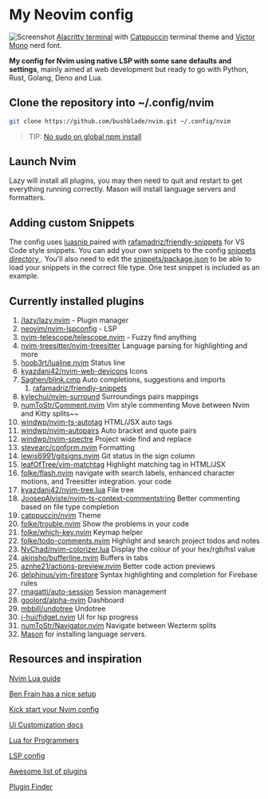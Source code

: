 # My Neovim config

![Screenshot](https://res.cloudinary.com/bushblade/image/upload/w_1000/catppuccin.webp)
[Alacritty terminal](https://github.com/alacritty/alacritty) with [Catppuccin](https://github.com/catppuccin/nvim) terminal theme and [Victor Mono](https://github.com/ryanoasis/nerd-fonts/tree/master/patched-fonts/VictorMono) nerd font.

**My config for Nvim using native LSP with some sane defaults and settings**, mainly
aimed at web development but ready to go with Python, Rust, Golang, Deno and Lua.

## Clone the repository into ~/.config/nvim

```bash
git clone https://github.com/bushblade/nvim.git ~/.config/nvim
```

> TIP: [No sudo on global npm install](https://github.com/sindresorhus/guides/blob/main/npm-global-without-sudo.md)

## Launch Nvim

Lazy will install all plugins, you may then need to quit and restart to get
everything running correctly.
Mason will install language servers and formatters.

## Adding custom Snippets

The config uses [ luasnip ](https://github.com/saadparwaiz1/cmp_luasnip) paired
with [rafamadriz/friendly-snippets](https://github.com/rafamadriz/friendly-snippets) for VS Code style snippets.
You can add your own snippets to the config [ snippets directory ](./snippets).
You'll also need to edit the [snippets/package.json](./snippets/package.json) to
be able to load your snippets in the correct file type.
One test snippet is included as an example.

## Currently installed plugins

1. [/lazy/lazy.nvim](https://github.com/folke/lazy.nvim.git) - Plugin manager
2. [neovim/nvim-lspconfig](https://github.com/neovim/nvim-lspconfig) - LSP
3. [nvim-telescope/telescope.nvim](https://github.com/nvim-telescope/telescope.nvim) - Fuzzy find anything
4. [nvim-treesitter/nvim-treesitter](https://github.com/nvim-treesitter/nvim-treesitter) Language parsing for highlighting and more
5. [hoob3rt/lualine.nvim](https://github.com/hoob3rt/lualine.nvim) Status line
6. [kyazdani42/nvim-web-devicons](https://github.com/kyazdani42/nvim-web-devicons) Icons
7. [Saghen/blink.cmp](https://cmp.saghen.dev/) Auto completions, suggestions and imports
   1. [rafamadriz/friendly-snippets](https://github.com/rafamadriz/friendly-snippets)
8. [kylechui/nvim-surround](https://github.com/kylechui/nvim-surround) Surroundings
   pairs mappings
9. [numToStr/Comment.nvim](https://github.com/numToStr/Comment.nvim) Vim style
   commenting
   Move between Nvim and Kitty splits~~
10. [windwp/nvim-ts-autotag](https://github.com/windwp/nvim-ts-autotag) HTML/JSX
    auto tags
11. [windwp/nvim-autopairs](https://github.com/windwp/nvim-autopairs) Auto bracket
    and quote pairs
12. [windwp/nvim-spectre](https://github.com/windwp/nvim-spectre) Project wide
    find and replace
13. [stevearc/conform.nvim](https://github.com/stevearc/conform.nvim)
    Formatting
14. [lewis6991/gitsigns.nvim](https://github.com/lewis6991/gitsigns.nvim) Git status
    in the sign column
15. [leafOfTree/vim-matchtag](https://github.com/leafOfTree/vim-matchtag)
    Highlight matching tag in HTML/JSX
16. [folke/flash.nvim](https://github.com/folke/flash.nvim) navigate with search labels, enhanced character motions, and Treesitter integration.
    your code
17. [kyazdani42/nvim-tree.lua](https://github.com/kyazdani42/nvim-tree.lua) File
    tree
18. [JoosepAlviste/nvim-ts-context-commentstring](https://github.com/JoosepAlviste/nvim-ts-context-commentstring) Better commenting based on file type
    completion
19. [catppuccin/nvim](https://github.com/catppuccin/nvim) Theme
20. [folke/trouble.nvim](https://github.com/folke/trouble.nvim) Show the problems
    in your code
21. [folke/which-key.nvim](https://github.com/folke/which-key.nvim) Keymap helper
22. [folke/todo-comments.nvim](https://github.com/folke/todo-comments.nvim)
    Highlight and search project todos and notes
23. [NvChad/nvim-colorizer.lua](https://github.com/NvChad/nvim-colorizer.lua)
    Display the colour of your hex/rgb/hsl value
24. [akinsho/bufferline.nvim](https://github.com/akinsho/bufferline.nvim) Buffers
    in tabs
25. [aznhe21/actions-preview.nvim](https://github.com/aznhe21/actions-preview.nvim) Better code action previews
26. [delphinus/vim-firestore](https://github.com/delphinus/vim-firestore) Syntax
    highlighting and completion for Firebase rules
27. [rmagatti/auto-session](https://github.com/rmagatti/auto-session) Session
    management
28. [goolord/alpha-nvim](https://github.com/goolord/alpha-nvim) Dashboard
29. [mbbill/undotree](https://github.com/mbbill/undotree) Undotree
30. [j-hui/fidget.nvim](https://github.com/j-hui/fidget.nvim,) UI for lsp
    progress
31. [numToStr/Navigator.nvim](https://github.com/numToStr/Navigator.nvim)
    Navigate between Wezterm splits
32. [Mason](https://github.com/williamboman/mason.nvim) for installing language
    servers.

## Resources and inspiration

[Nvim Lua guide](https://github.com/nanotee/nvim-lua-guide)

[Ben Frain has a nice setup](https://gist.github.com/benfrain/97f2b91087121b2d4ba0dcc4202d252f)

[Kick start your Nvim config](https://github.com/nvim-lua/kickstart.nvim)

[Ui Customization docs](https://github.com/neovim/nvim-lspconfig/wiki/UI-customization#change-diagnostic-symbols-in-the-sign-column-gutter)

[Lua for Programmers](https://ebens.me/post/lua-for-programmers-part-1/)

[LSP config](https://github.com/neovim/nvim-lspconfig/blob/master/doc/server_configurations.md)

[Awesome list of plugins](https://github.com/rockerBOO/awesome-neovim)

[Plugin Finder](https://neovimcraft.com/)
